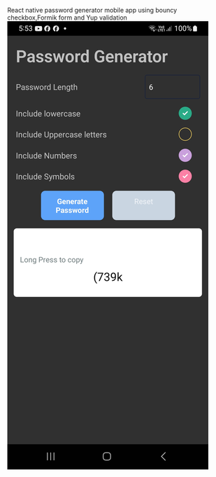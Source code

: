 React native password generator mobile app using bouncy checkbox,Formik form and Yup validation
![Password_Generator](image.jpg)
